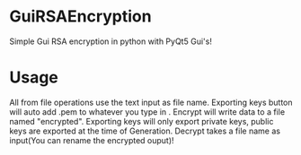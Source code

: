 # GuiRSAEncryption
Simple Gui RSA encryption in python with PyQt5 Gui's!

# Usage
All from file operations use the text input as file name.
Exporting keys button will auto add .pem to whatever you type in .
Encrypt will write data to a file named "encrypted".
Exporting keys will only export private keys, public keys are exported at the time of Generation.
Decrypt takes a file name as input(You can rename the encrypted ouput)!
